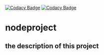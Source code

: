 [![Codacy Badge](https://api.codacy.com/project/badge/Grade/a07897bbee9a4866a9f9d2b26ba9c652)](https://www.codacy.com/manual/Codacy-ACME/nodeproject?utm_source=github.com&amp;utm_medium=referral&amp;utm_content=codacy-acme/nodeproject&amp;utm_campaign=Badge_Grade)
[![Codacy Badge](https://api.codacy.com/project/badge/Coverage/a07897bbee9a4866a9f9d2b26ba9c652)](https://www.codacy.com/manual/Codacy-ACME/nodeproject?utm_source=github.com&utm_medium=referral&utm_content=codacy-acme/nodeproject&utm_campaign=Badge_Coverage)
# nodeproject
## the description of this project
